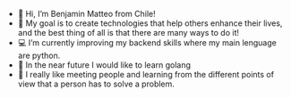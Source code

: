 - 👋 Hi, I’m Benjamin Matteo from Chile!
- 🎯 My goal is to create technologies that help others enhance their lives, and the best thing of all is that there are many ways to do it!
- 💻 I’m currently improving my backend skills where my main lenguage are python.
- 🚀 In the near future I would like to learn golang
- 👥 I really like meeting people and learning from the different points of view that a person has to solve a problem.


<!---
benja-matteo/benja-matteo is a ✨ special ✨ repository because its `README.md` (this file) appears on your GitHub profile.
You can click the Preview link to take a look at your changes.
--->
